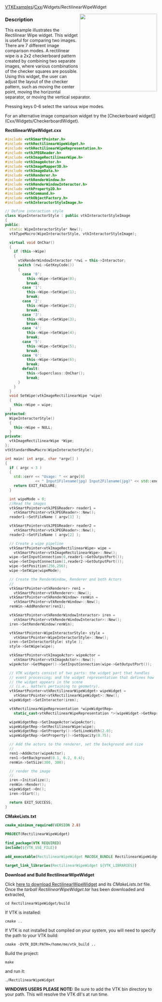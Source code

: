 [VTKExamples](Home)/[Cxx](Cxx)/Widgets/RectilinearWipeWidget

<img align="right" src="https://github.com/lorensen/VTKExamples/raw/master/Testing/Baseline/Widgets/TestRectilinearWipeWidget.png" width="256" />

### Description
This example illustrates the Rectilinear Wipe widget. This widget is
useful for comparing two images. There are 7 different image
comparison modes.  A rectilinear wipe is a 2x2 checkerboard pattern
created by combining two separate images, where various combinations
of the checker squares are possible. Using this widget, the user can
adjust the layout of the checker pattern, such as moving the center
point, moving the horizontal separator, or moving the vertical
separator.

Pressing keys 0-6 select the various wipe modes.

For an alternative image comparison widget try the [Checkerboard widget]](Cxx/Widgets/CheckerboardWidget). 

**RectilinearWipeWidget.cxx**
```c++
#include <vtkSmartPointer.h>
#include <vtkRectilinearWipeWidget.h>
#include <vtkRectilinearWipeRepresentation.h>
#include <vtkJPEGReader.h>
#include <vtkImageRectilinearWipe.h>
#include <vtkImageActor.h>
#include <vtkImageMapper3D.h>
#include <vtkImageData.h>
#include <vtkRenderer.h>
#include <vtkRenderWindow.h>
#include <vtkRenderWindowInteractor.h>
#include <vtkProperty2D.h>
#include <vtkCommand.h>
#include <vtkObjectFactory.h>
#include <vtkInteractorStyleImage.h>

// Define interaction style
class WipeInteractorStyle : public vtkInteractorStyleImage
{
public:
  static WipeInteractorStyle* New();
  vtkTypeMacro(WipeInteractorStyle, vtkInteractorStyleImage);

  virtual void OnChar()
  {
    if (this->Wipe)
    {
      vtkRenderWindowInteractor *rwi = this->Interactor;
      switch (rwi->GetKeyCode())
      {
        case '0':
          this->Wipe->SetWipe(0);
          break;
        case '1':
          this->Wipe->SetWipe(1);
          break;
        case '2':
          this->Wipe->SetWipe(2);
          break;
        case '3':
          this->Wipe->SetWipe(3);
          break;
        case '4':
          this->Wipe->SetWipe(4);
          break;
        case '5':
          this->Wipe->SetWipe(5);
          break;
        case '6':
          this->Wipe->SetWipe(6);
          break;
        default:
          this->Superclass::OnChar();
          break;
      }
    }
  }
  void SetWipe(vtkImageRectilinearWipe *wipe)
  {
    this->Wipe = wipe;
  }
protected:
  WipeInteractorStyle()
  {
    this->Wipe = NULL;
  }
private:
  vtkImageRectilinearWipe *Wipe;
};
vtkStandardNewMacro(WipeInteractorStyle);

int main( int argc, char *argv[] )
{
  if ( argc < 3 )
  {
    std::cerr << "Usage: " << argv[0]
              << " Input1Filename(jpg) Input2Filename(jpg)" << std::endl;
    return EXIT_FAILURE;
  }

  int wipeMode = 0;
  //Read the images
  vtkSmartPointer<vtkJPEGReader> reader1 =
    vtkSmartPointer<vtkJPEGReader>::New();
  reader1->SetFileName ( argv[1] );

  vtkSmartPointer<vtkJPEGReader> reader2 =
    vtkSmartPointer<vtkJPEGReader>::New();
  reader2->SetFileName ( argv[2] );

  // Create a wipe pipeline
  vtkSmartPointer<vtkImageRectilinearWipe> wipe =
    vtkSmartPointer<vtkImageRectilinearWipe>::New();
  wipe->SetInputConnection(0,reader1->GetOutputPort());
  wipe->SetInputConnection(1,reader2->GetOutputPort());
  wipe->SetPosition(256,256);
  wipe->SetWipe(wipeMode);

  // Create the RenderWindow, Renderer and both Actors
  //
  vtkSmartPointer<vtkRenderer> ren1 =
    vtkSmartPointer<vtkRenderer>::New();
  vtkSmartPointer<vtkRenderWindow> renWin =
    vtkSmartPointer<vtkRenderWindow>::New();
  renWin->AddRenderer(ren1);

  vtkSmartPointer<vtkRenderWindowInteractor> iren =
    vtkSmartPointer<vtkRenderWindowInteractor>::New();
  iren->SetRenderWindow(renWin);

  vtkSmartPointer<WipeInteractorStyle> style =
    vtkSmartPointer<WipeInteractorStyle>::New();
  iren->SetInteractorStyle( style );
  style->SetWipe(wipe);

  vtkSmartPointer<vtkImageActor> wipeActor =
    vtkSmartPointer<vtkImageActor>::New();
  wipeActor->GetMapper()->SetInputConnection(wipe->GetOutputPort());

  // VTK widgets consist of two parts: the widget part that handles
  // event processing; and the widget representation that defines how
  // the widget appears in the scene
  // (i.e., matters pertaining to geometry).
  vtkSmartPointer<vtkRectilinearWipeWidget> wipeWidget =
    vtkSmartPointer<vtkRectilinearWipeWidget>::New();
  wipeWidget->SetInteractor(iren);

  vtkRectilinearWipeRepresentation *wipeWidgetRep=
    static_cast<vtkRectilinearWipeRepresentation *>(wipeWidget->GetRepresentation());

  wipeWidgetRep->SetImageActor(wipeActor);
  wipeWidgetRep->SetRectilinearWipe(wipe);
  wipeWidgetRep->GetProperty()->SetLineWidth(2.0);
  wipeWidgetRep->GetProperty()->SetOpacity(0.75);

  // Add the actors to the renderer, set the background and size
  //
  ren1->AddActor(wipeActor);
  ren1->SetBackground(0.1, 0.2, 0.4);
  renWin->SetSize(300, 300);

  // render the image
  //
  iren->Initialize();
  renWin->Render();
  wipeWidget->On();
  iren->Start();

  return EXIT_SUCCESS;
}
```
**CMakeLists.txt**
```cmake
cmake_minimum_required(VERSION 2.8)
 
PROJECT(RectilinearWipeWidget)
 
find_package(VTK REQUIRED)
include(${VTK_USE_FILE})
 
add_executable(RectilinearWipeWidget MACOSX_BUNDLE RectilinearWipeWidget.cxx)
 
target_link_libraries(RectilinearWipeWidget ${VTK_LIBRARIES})
```

**Download and Build RectilinearWipeWidget**

Click [here to download RectilinearWipeWidget](https://github.com/lorensen/VTKWikiExamplesTarballs/raw/master/RectilinearWipeWidget.tar) and its *CMakeLists.txt* file.
Once the *tarball RectilinearWipeWidget.tar* has been downloaded and extracted,
```
cd RectilinearWipeWidget/build 
```
If VTK is installed:
```
cmake ..
```
If VTK is not installed but compiled on your system, you will need to specify the path to your VTK build:
```
cmake -DVTK_DIR:PATH=/home/me/vtk_build ..
```
Build the project:
```
make
```
and run it:
```
./RectilinearWipeWidget
```
**WINDOWS USERS PLEASE NOTE:** Be sure to add the VTK bin directory to your path. This will resolve the VTK dll's at run time.

